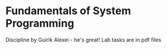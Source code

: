 # Fundamentals of System Programming

Discipline by Guirik Alexei - he's great!
Lab tasks are in pdf files
